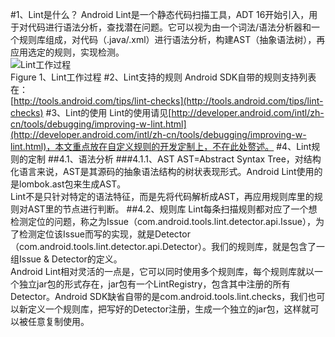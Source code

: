 #1、Lint是什么？
Android Lint是一个静态代码扫描工具，ADT 16开始引入，用于对代码进行语法分析，查找潜在问题。它可以视为由一个词法/语法分析器和一个规则库组成，对代码（.java/.xml）进行语法分析，构建AST（抽象语法树），再应用选定的规则，实现检测。
<br>
![Lint工作过程](http://developer.android.com/images/tools/lint.png)
<br>
Figure 1、Lint工作过程
#2、Lint支持的规则
Android SDK自带的规则支持列表在：
<br>
[http://tools.android.com/tips/lint-checks](http://tools.android.com/tips/lint-checks)
#3、Lint的使用
Lint的使用请见[http://developer.android.com/intl/zh-cn/tools/debugging/improving-w-lint.html](http://developer.android.com/intl/zh-cn/tools/debugging/improving-w-lint.html)，本文重点放在自定义规则的开发定制上，不在此处赘述。
#4、Lint规则的定制
##4.1、语法分析
###4.1.1、AST
AST=Abstract Syntax Tree，对结构化语言来说，AST是其源码的抽象语法结构的树状表现形式。Android Lint使用的是lombok.ast包来生成AST。
<br>
Lint不是只针对特定的语法特征，而是先将代码解析成AST，再应用规则库里的规则对AST里的节点进行判断。
##4.2、规则库
Lint每条扫描规则都对应了一个想检测定位的问题，称之为Issue（com.android.tools.lint.detector.api.Issue），为了检测定位该Issue而写的实现，就是Detector（com.android.tools.lint.detector.api.Detector）。我们的规则库，就是包含了一组Issue & Detector的定义。
<br>
Android Lint相对灵活的一点是，它可以同时使用多个规则库，每个规则库就以一个独立jar包的形式存在，jar包有一个LintRegistry，包含其中注册的所有Detector。Android SDK缺省自带的是com.android.tools.lint.checks，我们也可以新定义一个规则库，把写好的Detector注册，生成一个独立的jar包，这样就可以被任意复制使用。

